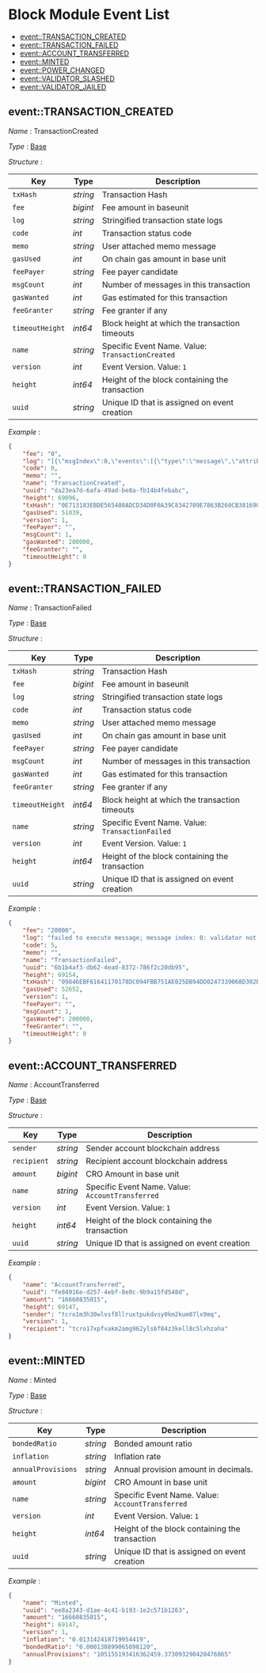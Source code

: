 # Block Module Event List
  - [event::TRANSACTION_CREATED](#event_transaction_created)
  - [event::TRANSACTION_FAILED](#event_transaction_failed)
  - [event::ACCOUNT_TRANSFERRED](#event_account_transferred)
  - [event::MINTED](#event_minted)
  - [event::POWER_CHANGED](#event_power_changed)
  - [event::VALIDATOR_SLASHED](#event_validator_slashed)
  - [event::VALIDATOR_JAILED](#event_validator_jailed)

## event::TRANSACTION_CREATED
*Name* : TransactionCreated

*Type* : [Base](../README.md#understanding_an_event)

*Structure* : 

| Key             | Type     | Description                                      |
| --------------- | -------- | ------------------------------------------------ |
| `txHash`        | *string* | Transaction Hash                                 |
| `fee`           | *bigint* | Fee amount in baseunit                           |
| `log`           | *string* | Stringified transaction state logs               |
| `code`          | *int*    | Transaction status code                          |
| `memo`          | *string* | User attached memo message                       |
| `gasUsed`       | *int*    | On chain gas amount in base unit                 |
| `feePayer`      | *string* | Fee payer candidate                              |
| `msgCount`      | *int*    | Number of messages in this transaction           |
| `gasWanted`     | *int*    | Gas estimated for this transaction               |
| `feeGranter`    | *string* | Fee granter if any                               |
| `timeoutHeight` | *int64*  | Block height at which the transaction timeouts   |
| `name`          | *string* | Specific Event Name. Value: `TransactionCreated` |
| `version`       | *int*    | Event Version. Value: `1`                        |
| `height`        | *int64*  | Height of the block containing the transaction   |
| `uuid`          | *string* | Unique ID that is assigned on event creation     |

*Example* :  
```json
{
    "fee": "0",
    "log": "[{\"msgIndex\":0,\"events\":[{\"type\":\"message\",\"attributes\":[{\"key\":\"action\",\"value\":\"send\"},{\"key\":\"sender\",\"value\":\"tcro165tzcrh2yl83g8qeqxueg2g5gzgu57y3fe3kc3\"},{\"key\":\"module\",\"value\":\"bank\"}]},{\"type\":\"transfer\",\"attributes\":[{\"key\":\"recipient\",\"value\":\"tcro184lta2lsyu47vwyp2e8zmtca3k5yq85p6c4vp3\"},{\"key\":\"sender\",\"value\":\"tcro165tzcrh2yl83g8qeqxueg2g5gzgu57y3fe3kc3\"},{\"key\":\"amount\",\"value\":\"60561202basetcro\"}]}]}]",
    "code": 0,
    "memo": "",
    "name": "TransactionCreated",
    "uuid": "da23ea7d-6afa-49ad-be8a-fb14b4febabc",
    "height": 69096,
    "txHash": "0E713183EBDE565408ADCD34D0F0A39C8342709E7863B260CB3816908C2EC824",
    "gasUsed": 51039,
    "version": 1,
    "feePayer": "",
    "msgCount": 1,
    "gasWanted": 200000,
    "feeGranter": "",
    "timeoutHeight": 0
}
```  

## event::TRANSACTION_FAILED
*Name* : TransactionFailed

*Type* : [Base](../README.md#understanding_an_event)

*Structure* : 

| Key             | Type     | Description                                     |
| --------------- | -------- | ----------------------------------------------- |
| `txHash`        | *string* | Transaction Hash                                |
| `fee`           | *bigint* | Fee amount in baseunit                          |
| `log`           | *string* | Stringified transaction state logs              |
| `code`          | *int*    | Transaction status code                         |
| `memo`          | *string* | User attached memo message                      |
| `gasUsed`       | *int*    | On chain gas amount in base unit                |
| `feePayer`      | *string* | Fee payer candidate                             |
| `msgCount`      | *int*    | Number of messages in this transaction          |
| `gasWanted`     | *int*    | Gas estimated for this transaction              |
| `feeGranter`    | *string* | Fee granter if any                              |
| `timeoutHeight` | *int64*  | Block height at which the transaction timeouts  |
| `name`          | *string* | Specific Event Name. Value: `TransactionFailed` |
| `version`       | *int*    | Event Version. Value: `1`                       |
| `height`        | *int64*  | Height of the block containing the transaction  |
| `uuid`          | *string* | Unique ID that is assigned on event creation    |

*Example* :  
```json
{
    "fee": "20000",
    "log": "failed to execute message; message index: 0: validator not jailed; cannot be unjailed",
    "code": 5,
    "memo": "",
    "name": "TransactionFailed",
    "uuid": "6b1b4af3-db62-4ead-8372-786f2c20db95",
    "height": 69154,
    "txHash": "09846EBF61641170178DC094FBB751AE025DB94DD0247339068D302B1999B4F8",
    "gasUsed": 52652,
    "version": 1,
    "feePayer": "",
    "msgCount": 1,
    "gasWanted": 200000,
    "feeGranter": "",
    "timeoutHeight": 0
}
```  

## event::ACCOUNT_TRANSFERRED
*Name* : AccountTransferred

*Type* : [Base](../README.md#understanding_an_event)

*Structure* : 

| Key         | Type     | Description                                      |
| ----------- | -------- | ------------------------------------------------ |
| `sender`    | *string* | Sender account blockchain address                |
| `recipient` | *string* | Recipient account blockchain address             |
| `amount`    | *bigint* | CRO Amount in base unit                          |
| `name`      | *string* | Specific Event Name. Value: `AccountTransferred` |
| `version`   | *int*    | Event Version. Value: `1`                        |
| `height`    | *int64*  | Height of the block containing the transaction   |
| `uuid`      | *string* | Unique ID that is assigned on event creation     |

*Example* :  
```json
{
    "name": "AccountTransferred",
    "uuid": "fe84916e-d257-4ebf-8e0c-9b9a15fd548d",
    "amount": "16660835015",
    "height": 69147,
    "sender": "tcro1m3h30wlvsf8llruxtpukdvsy0km2kum87lx9mq",
    "version": 1,
    "recipient": "tcro17xpfvakm2amg962yls6f84z3kell8c5lxhzaha"
}
```  

## event::MINTED
*Name* : Minted

*Type* : [Base](../README.md#understanding_an_event)

*Structure* : 

| Key                | Type     | Description                                      |
| ------------------ | -------- | ------------------------------------------------ |
| `bondedRatio`      | *string* | Bonded amount ratio                              |
| `inflation`        | *string* | Inflation rate                                   |
| `annualProvisions` | *string* | Annual provision amount in decimals.             |
| `amount`           | *bigint* | CRO Amount in base unit                          |
| `name`             | *string* | Specific Event Name. Value: `AccountTransferred` |
| `version`          | *int*    | Event Version. Value: `1`                        |
| `height`           | *int64*  | Height of the block containing the transaction   |
| `uuid`             | *string* | Unique ID that is assigned on event creation     |

*Example* :  
```json
{
    "name": "Minted",
    "uuid": "ee8a2343-d1ae-4c41-b193-1e2c571b1263",
    "amount": "16660835015",
    "height": 69147,
    "version": 1,
    "inflation": "0.013142418719954419",
    "bondedRatio": "0.000138899065098120",
    "annualProvisions": "105155193416362459.373093290420476865"
}
```  
